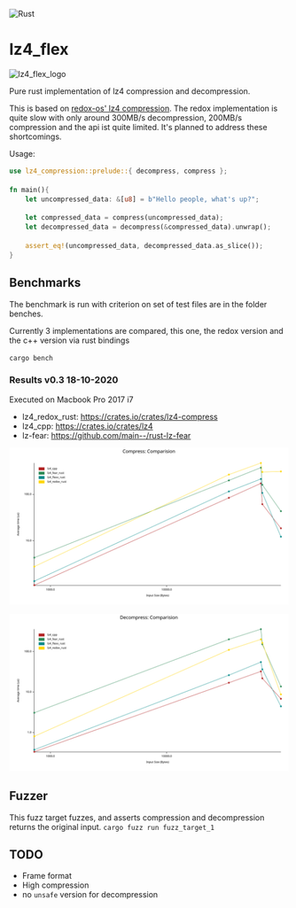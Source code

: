 ![Rust](https://github.com/PSeitz/lz4_flex/workflows/Rust/badge.svg)


# lz4_flex

![lz4_flex_logo](https://raw.githubusercontent.com/PSeitz/lz4_flex/master/logo.jpg)

Pure rust implementation of lz4 compression and decompression.

This is based on [redox-os' lz4 compression](https://crates.io/crates/lz4-compress).
The redox implementation is quite slow with only around 300MB/s decompression, 200MB/s compression and the api ist quite limited.
It's planned to address these shortcomings.


Usage: 
```rust
use lz4_compression::prelude::{ decompress, compress };

fn main(){
    let uncompressed_data: &[u8] = b"Hello people, what's up?";

    let compressed_data = compress(uncompressed_data);
    let decompressed_data = decompress(&compressed_data).unwrap();

    assert_eq!(uncompressed_data, decompressed_data.as_slice());
}
```

## Benchmarks
The benchmark is run with criterion on set of test files are in the folder benches.

Currently 3 implementations are compared, this one, the redox version and the c++ version via rust bindings

`cargo bench`

### Results v0.3 18-10-2020
Executed on Macbook Pro 2017 i7

- lz4_redox_rust: https://crates.io/crates/lz4-compress
- lz4_cpp: https://crates.io/crates/lz4
- lz-fear: https://github.com/main--/rust-lz-fear

![Compress](./compress_bench.svg)

![Decompress](./decompress_bench.svg)




## Fuzzer
This fuzz target fuzzes, and asserts compression and decompression returns the original input.
`cargo fuzz run fuzz_target_1`



## TODO
- Frame format
- High compression
- no `unsafe` version for decompression

